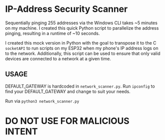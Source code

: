 # IP-Address Security Scanner
Sequentially pinging 255 addresses via the Windows CLI takes ~5 minutes on my machine. I created this quick Python script to parallelize the address pinging, resulting in a runtime of ~10 seconds.

I created this mock version in Python with the goal to transpose it to the C `socketAPI` to run scripts on my ESP32 when my phone's IP address logs on to the network. Additionally, this script can be used to ensure that only valid devices are connected to a network at a given time.

## USAGE
DEFAULT_GATEWAY is hardcoded in `network_scanner.py`. Run `ipconfig` to find your DEFAULT_GATEWAY and change to suit your needs.

Run via `python3 network_scanner.py`

# DO NOT USE FOR MALICIOUS INTENT
